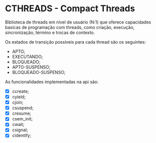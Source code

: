 # CTHREADS - Compact Threads

Biblioteca de threads em nível de usuário (N:1) que oferece
capacidades basicas de programação com threads, como criação,
execução, sincronização, término e trocas de contexto.

Os estados de transição possíveis para cada thread são os seguintes:

- APTO;
- EXECUTANDO;
- BLOQUEADO;
- APTO-SUSPENSO;
- BLOQUEADO-SUSPENSO;

As funcionalidades implementadas na api são:

- [x] ccreate;
- [x] cyield;
- [x] cjoin;
- [x] csuspend;
- [x] cresume;
- [x] csem_init;
- [x] cwait;
- [x] csignal;
- [x] cidentify;
